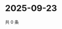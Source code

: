 # 2025-09-23

共 0 条

<!-- BEGIN ZHIHUQUESTIONS -->
<!-- 最后更新时间 Tue Sep 23 2025 10:16:05 GMT+0800 (China Standard Time) -->

<!-- END ZHIHUQUESTIONS -->
